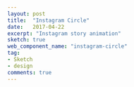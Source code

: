 ```yaml
---
layout: post
title:  "Instagram Circle"
date:   2017-04-22
excerpt: "Instagram story animation"
sketch: true
web_component_name: "instagram-circle"
tag:
- Sketch
- design
comments: true
---
```

<div style="text-align:center;">
	<instagram-circle>
		<img src="https://en.gravatar.com/userimage/8283692/4c9d9ec1cd3fd02acb5ac9572e3583da?size=200" alt="" />
	</instagram-circle>
	<instagram-circle>
		<img src="https://scontent-syd2-1.xx.fbcdn.net/v/t1.0-9/11017868_926973117344414_1053552140689169145_n.png?oh=ee647c50d17542507017aa485b9033f0&oe=59961D30" alt="" />
	</instagram-circle>
	<instagram-circle>
		<img src="https://scontent-syd2-1.xx.fbcdn.net/v/t31.0-8/17505233_10156010040954358_1075709514478041873_o.jpg?oh=183dde477fa041e45276d00386ce059f&oe=594D46BD" alt="" />
	</instagram-circle>
</div>
